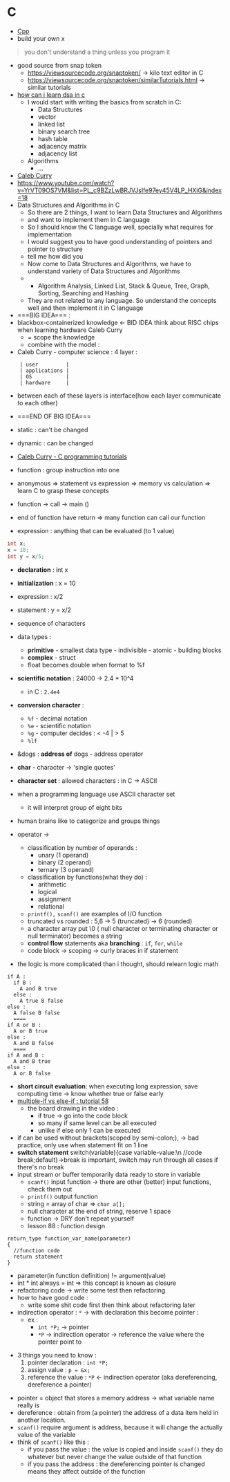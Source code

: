 # C

- [Cpp](Cpp)
- build your own x

> you don't understand a thing unless you program it

- good source from snap token
     - https://viewsourcecode.org/snaptoken/ -> kilo text editor in C
     - https://viewsourcecode.org/snaptoken/similarTutorials.html -> similar tutorials
- [how can i learn dsa in c](https://www.quora.com/How-can-I-learn-Data-Structure-and-Algorithm-in-C-language)
     - I would start with writing the basics from scratch in C:
          - Data Structures
          - vector
          - linked list
          - binary search tree
          - hash table
          - adjacency matrix
          - adjacency list
     - Algorithms
          - ...
- [Caleb Curry](Caleb-Curry)
- https://www.youtube.com/watch?v=YrVT09OS7VM&list=PL_c9BZzLwBRJVJsIfe97ey45V4LP_HXiG&index=18
- Data Structures and Algorithms in C
     - So there are 2 things, I want to learn Data Structures and Algorithms
     - and want to implement them in C language
     - So I should know the C language well, specially what requires for implementation
     - I would suggest you to have good understanding of pointers and pointer to structure
     - tell me how did you
     - Now come to Data Structures and Algorithms, we have to understand variety of Data Structures and Algorithms
     -    - Algorithm Analysis, Linked List, Stack & Queue, Tree, Graph, Sorting, Searching and Hashing
     - They are not related to any language. So understand the concepts well and then implement it in C language
- ===BIG IDEA=== :
- blackbox-containerized knowledge <- BID IDEA think about RISC chips when learning hardware Caleb Curry
     - = scope the knowledge
     - combine with the model :
- Caleb Curry - computer science : 4 layer :

```
    | user         |
    | applications |
    | OS           |
    | hardware     |
```

- between each of these layers is interface(how each layer communicate to each other)
- ===END OF BIG IDEA===
- static : can't be changed
- dynamic : can be changed

- [Caleb Curry - C programming tutorials](https://www.youtube.com/playlist?list=PL_c9BZzLwBRKKqOc9TJz1pP0ASrxLMtp2)
- function : group instruction into one
- anonymous => statement vs expression => memory vs calculation => learn C to grasp these concepts
- function -> call -> main ()
- end of function have return => many function can call our function
- expression : anything that can be evaluated (to 1 value)

```c
int x;
x = 10;
int y = x/5;
```

- **declaration** : int x
- **initialization** : x = 10
- expression : x/2
- statement : y = x/2
- sequence of characters
- data types :
     - **primitive** - smallest data type - indivisible - atomic - building blocks
     - **complex** - struct
     - float becomes double when format to %f
- **scientific notation** : 24000 -> 2.4 \* 10^4
     - in C : `2.4e4`
- **conversion character** :
     - `%f` - decimal notation
     - `%e` - scientific notation
     - `%g` - computer decides : < -4 | > 5
     - `%lf`
- &dogs : **address of** dogs - address operator
- **char** - character -> 'single quotes'
- **character set** : allowed characters : in C -> ASCII
- when a programming language use ASCII character set
     - it will interpret group of eight bits
- human brains like to categorize and groups things
- operator ->

     - classification by number of operands :
          - unary (1 operand)
          - binary (2 operand)
          - ternary (3 operand)
     - classification by functions(what they do) :
          - arithmetic
          - logical
          - assignment
          - relational
     - `printf(),` `scanf()` are examples of I/O function
     - truncated vs rounded : 5,6 -> 5 (truncated) -> 6 (rounded)
     - a character array put \0 ( null character or terminating character or null terminator) becomes a string
     - **control flow** statements aka **branching** : `if`, `for`, `while`
     - code block -> scoping -> curly braces in if statement

- the logic is more complicated than i thought, should relearn logic math

```
if A :
  if B :
    A and B true
  else :
    A true B false
else :
  A false B false
  ====
if A or B :
  A or B true
else :
  A and B false
  ====
if A and B :
  A and B true
else :
  A or B false
```

- **short circuit evaluation**: when executing long expression, save computing time -> know whether true or false early
- [multiple-if vs else-if : tutorial 58](https://www.youtube.com/watch?v=ksfOGOqgj4c&list=PL_c9BZzLwBRKKqOc9TJz1pP0ASrxLMtp2&index=59)
     - the board drawing in the video :
          - if true -> go into the code block
          - so many if same level can be all executed
          - unlike if else only 1 can be executed
- if can be used without brackets(scoped by semi-colon;), -> bad practice, only use when statement fit on 1 line
- **switch statement** switch(variable){case variable-value:\n //code break;default}->break is important, switch may run through all cases if there's no break
- input stream or buffer temporarily data ready to store in variable
     - `scanf()` input function -> there are other (better) input functions, check them out
     - `printf()` output function
     - string = array of char => `char a[];`
     - null character at the end of string, reserve 1 space
     - function -> DRY don't repeat yourself
     - lesson 88 : function design

```
return_type function_var_name(parameter)
{
  //function code
  return statement
}
```

- parameter(in function definition) != argument(value)
- int \* int always = int => this concept is known as closure
- refactoring code -> write some test then refactoring
- how to have good code :
     - write some shit code first then think about refactoring later
- indirection operator : `*` -> with declaration this become pointer :
     - ex :
          - `int *P;` -> pointer
          - `*P` -> indirection operator -> reference the value where the pointer point to

* 3 things you need to know :
     1. pointer declaration : `int *P;`
     2. assign value : `p = &x;`
     3. reference the value : `*P` <- indirection operator (aka dereferencing, dereference a pointer)

- pointer = object that stores a memory address -> what variable name really is
- dereference : obtain from (a pointer) the address of a data item held in another location.
- `scanf()` require argument is address, because it will change the actually value of the variable
- think of `scanf()` like this :
     - if you pass the value : the value is copied and inside `scanf()` they do whatever but never change the value outside of that function
     - if you pass the address : the dereferencing pointer is changed means they affect outside of the function
